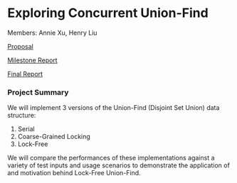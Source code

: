 # Exploring Concurrent Union-Find
Members: Annie Xu, Henry Liu

[Proposal](https://anncatz1.github.io/15418projectsite/proposal)

[Milestone Report](https://anncatz1.github.io/15418projectsite/midreport)

[Final Report](https://anncatz1.github.io/15418projectsite/finalreport)

### Project Summary
We will implement 3 versions of the Union-Find (Disjoint Set Union) data structure:
1. Serial
2. Coarse-Grained Locking
3. Lock-Free

We will compare the performances of these implementations against a variety of test inputs and usage scenarios to demonstrate the application of and motivation behind Lock-Free Union-Find. 
